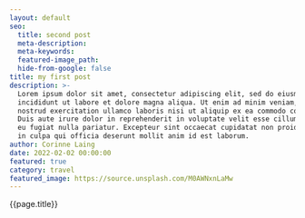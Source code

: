 ```yaml
---
layout: default
seo:
  title: second post
  meta-description:
  meta-keywords:
  featured-image_path:
  hide-from-google: false
title: my first post
description: >-
  Lorem ipsum dolor sit amet, consectetur adipiscing elit, sed do eiusmod tempor
  incididunt ut labore et dolore magna aliqua. Ut enim ad minim veniam, quis
  nostrud exercitation ullamco laboris nisi ut aliquip ex ea commodo consequat.
  Duis aute irure dolor in reprehenderit in voluptate velit esse cillum dolore
  eu fugiat nulla pariatur. Excepteur sint occaecat cupidatat non proident, sunt
  in culpa qui officia deserunt mollit anim id est laborum.
author: Corinne Laing
date: 2022-02-02 00:00:00
featured: true
category: travel
featured_image: https://source.unsplash.com/M0AWNxnLaMw
---
```

<section>{{page.title}}</section>